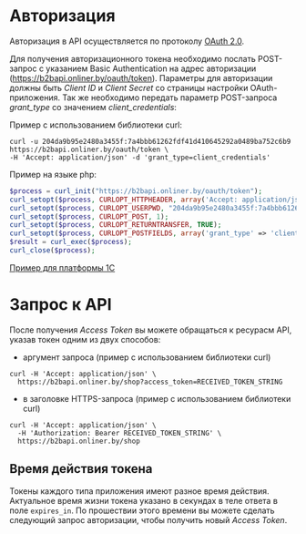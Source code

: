 # Авторизация
Авторизация в API осуществляется по протоколу [OAuth 2.0](http://oauth.net/2/).

Для получения авторизационного токена необходимо послать POST-запрос c указанием Basic Authentication на адрес авторизации (https://b2bapi.onliner.by/oauth/token). Параметры для авторизации должны быть _Client ID_ и _Client Secret_ со страницы настройки OAuth-приложения. 
Так же необходимо передать параметр POST-запроса _grant_type_ со значением _client_credentials_:

Пример с использованием библиотеки curl:
```
curl -u 204da9b95e2480a3455f:7a4bbb61262fdf41d410645292a0489ba752c6b9 https://b2bapi.onliner.by/oauth/token \
-H 'Accept: application/json' -d 'grant_type=client_credentials'
```
Пример на языке php:
```php
$process = curl_init("https://b2bapi.onliner.by/oauth/token");
curl_setopt($process, CURLOPT_HTTPHEADER, array('Accept: application/json'));
curl_setopt($process, CURLOPT_USERPWD, "204da9b95e2480a3455f:7a4bbb61262fdf41d410645292a0489ba752c6b9");
curl_setopt($process, CURLOPT_POST, 1);
curl_setopt($process, CURLOPT_RETURNTRANSFER, TRUE);
curl_setopt($process, CURLOPT_POSTFIELDS, array('grant_type' => 'client_credentials'));
$result = curl_exec($process);
curl_close($process);
```

[Пример для платформы 1C](https://help1c.by/poluchenie-tokena-dostupa-dlya-rabotyi-s-api-kataloga-onliner-by/)

# Запрос к API
После получения _Access Token_ вы можете обращаться к ресурасм API, указав токен одним из двух способов:

- аргумент запроса (пример с использованием библиотеки curl)
```
curl -H 'Accept: application/json' \
  https://b2bapi.onliner.by/shop?access_token=RECEIVED_TOKEN_STRING
```

- в заголовке HTTPS-запроса (пример с использованием библиотеки curl)
```
curl -H 'Accept: application/json' \
  -H 'Authorization: Bearer RECEIVED_TOKEN_STRING' \
  https://b2bapi.onliner.by/shop
```

## Время действия токена

Токены каждого типа приложения имеют разное время действия. Актуальное время жизни токена указано в секундах в теле ответа в поле `expires_in`. 
По прошествии этого времени вы можете сделать следующий запрос авторизации, чтобы получить новый _Access Token_.

